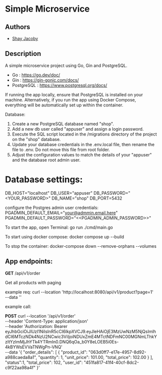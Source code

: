 # Simple Microservice

## Authors

- [Shay Jacoby](https://github.com/shayja)

## Description

A simple microservice project using Go, Gin and PostgreSQL.

- Go : https://go.dev/doc/
- Gin : https://gin-gonic.com/docs/
- PostgreSQL : https://www.postgresql.org/docs/

If running the app locally, ensure that PostgreSQL is installed on your machine. Alternatively, if you run the app using Docker Compose, everything will be automatically set up within the container.

Database:

1. Create a new PostgreSQL database named "shop".
2. Add a new db user called "appuser" and assign a login password.
3. Execute the SQL script located in the /migrations directory of the project on the "shop" database.
4. Update your database credentials in the .env.local file, then rename the file to .env. Do not move this file from root folder.
5. Adjust the configuration values to match the details of your "appuser" and the database root admin user.

# Database settings:

DB_HOST="localhost"
DB_USER="appuser"
DB_PASSWORD="<YOUR_PASSWORD>"
DB_NAME="shop"
DB_PORT=5432

configure the Postgres admin user credentials:
PGADMIN_DEFAULT_EMAIL="your@admmin.email.here"
PGADMIN_DEFAULT_PASSWORD="<<PGADMIN_ADMIN_PASSWORD>>"

To start the app, open Terminal:
go run ./cmd/main.go

To start using docker compose:
docker compose up --build

To stop the container:
docker-compose down --remove-orphans --volumes

## App endpoints:

**GET**
/api/v1/order

Get all products with paging

example req:
curl --location 'http://localhost:8080/api/v1/product?page=1' \
--data ''

example call:

**POST**
curl --location '/api/v1/order' \
--header 'Content-Type: application/json' \
--header 'Authorization: Bearer eyJhbGciOiJIUzI1NiIsInR5cCI6IkpXVCJ9.eyJleHAiOjE3MzUwNzM5NjQsImlhdCI6MTczNDk4NzU2NCwic3ViIjoiNDUxZmE4MTctNDFmNC00MGNmLThkYzItYzlmMjJhYTk4YTRmIn0.DNQ6qOa_b0Y8eLOEB5i0Es-4kBYWsEVVaTNWgPn-VNQ' \
--data '{
"order_details": [
{
"product_id": "063d0ff7-e17e-4957-8d92-a988caeda8a1",
"quantity": 1,
"unit_price": 101.00,
"total_price": 102.00
}
],
"status":1,
"total_price": 102,
"user_id": "451fa817-41f4-40cf-8dc2-c9f22aa98a4f"
}'
